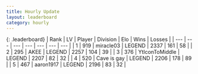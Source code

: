 ```yaml
---
title: Hourly Update
layout: leaderboard
category: hourly
---
```


{: .leaderboard}
| Rank | LV | Player | Division | Elo | Wins | Losses |
| --- | --- | --- | --- | --- | --- | --- |
| <span data-change="0">1</span> | 919 | <span title="ID: 416373">miracle03</span> | LEGEND | <span data-change="0">2337</span> | <span data-change="0">161</span> | <span data-change="0">58</span> |
| <span data-change="0">2</span> | 295 | <span title="ID: 455100">AKEE</span> | LEGEND | <span data-change="0">2257</span> | <span data-change="0">104</span> | <span data-change="0">39</span> |
| <span data-change="0">3</span> | 376 | <span title="ID: 108623">YtIconToMiddle</span> | LEGEND | <span data-change="0">2207</span> | <span data-change="0">82</span> | <span data-change="0">32</span> |
| <span data-change="0">4</span> | 520 | <span title="ID: 382502">Cave is gay</span> | LEGEND | <span data-change="0">2206</span> | <span data-change="0">178</span> | <span data-change="0">89</span> |
| <span data-change="0">5</span> | 467 | <span title="ID: 466583">aaron1917</span> | LEGEND | <span data-change="0">2196</span> | <span data-change="0">83</span> | <span data-change="0">32</span> |